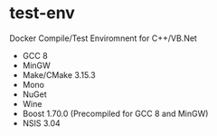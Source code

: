 # test-env
Docker Compile/Test Enviromnent for C++/VB.Net

- GCC 8
- MinGW
- Make/CMake 3.15.3
- Mono
- NuGet
- Wine
- Boost 1.70.0 (Precompiled for GCC 8 and MinGW)
- NSIS 3.04	
